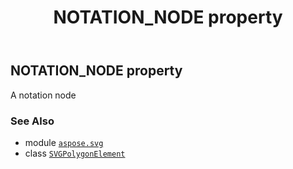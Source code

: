 ﻿---
title: NOTATION_NODE property
second_title: Aspose.SVG for Python via .NET API References
description: 
type: docs
weight: 570
url: /python-net/aspose.svg/svgpolygonelement/notation_node/
is_root: false
---

## NOTATION_NODE property


A notation node

### See Also
* module [`aspose.svg`](../../)
* class [`SVGPolygonElement`](/svg/python-net/aspose.svg/svgpolygonelement)
